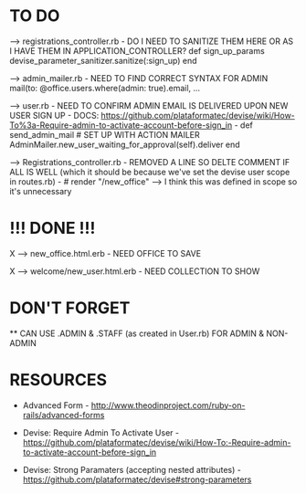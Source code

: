 TO DO
======

--> registrations_controller.rb
    - DO I NEED TO SANITIZE THEM HERE OR AS I HAVE THEM IN APPLICATION_CONTROLLER?
    def sign_up_params
    devise_parameter_sanitizer.sanitize(:sign_up)
  end
  
--> admin_mailer.rb
    - NEED TO FIND CORRECT SYNTAX FOR ADMIN
      mail(to: @office.users.where(admin: true).email, ...

--> user.rb
    - NEED TO CONFIRM ADMIN EMAIL IS DELIVERED UPON NEW USER SIGN UP
    - DOCS: https://github.com/plataformatec/devise/wiki/How-To%3a-Require-admin-to-activate-account-before-sign_in
    - def send_admin_mail # SET UP WITH ACTION MAILER
    AdminMailer.new_user_waiting_for_approval(self).deliver
    end

--> Registrations_controller.rb
    - REMOVED A LINE SO DELTE COMMENT IF ALL IS WELL (which it should be because we've set the devise user scope in routes.rb)
    - # render "/new_office" --> I think this was defined in scope so it's unnecessary

!!! DONE !!!
============

X --> new_office.html.erb
    - NEED OFFICE TO SAVE

X --> welcome/new_user.html.erb
    - NEED COLLECTION TO SHOW



DON'T FORGET
============

** CAN USE .ADMIN & .STAFF (as created in User.rb) FOR ADMIN & NON-ADMIN


RESOURCES
==========
- Advanced Form - http://www.theodinproject.com/ruby-on-rails/advanced-forms

- Devise: Require Admin To Activate User - https://github.com/plataformatec/devise/wiki/How-To:-Require-admin-to-activate-account-before-sign_in

- Devise: Strong Paramaters (accepting nested attributes) - https://github.com/plataformatec/devise#strong-parameters